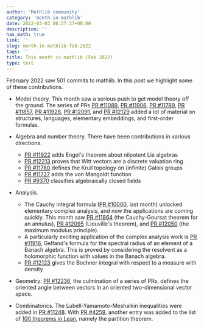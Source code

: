 ```yaml
---
author: 'Mathlib community'
category: 'month-in-mathlib'
date: 2022-03-03 06:57:37+00:00
description: ''
has_math: true
link: ''
slug: month-in-mathlib-feb-2022
tags: ''
title: This month in mathlib (Feb 2022)
type: text
---
```


February 2022 saw 501 commits to mathlib.
In this post we highlight some of these contributions.

<!-- TEASER_END -->

* Model theory. This month saw a serious push to get model theory off the ground.
  The series of PRs
  [PR #11089](https://github.com/leanprover-community/mathlib/pull/11089),
  [PR #11906](https://github.com/leanprover-community/mathlib/pull/11906),
  [PR #11789](https://github.com/leanprover-community/mathlib/pull/11789),
  [PR #11857](https://github.com/leanprover-community/mathlib/pull/11857),
  [PR #11928](https://github.com/leanprover-community/mathlib/pull/11928),
  [PR #12091](https://github.com/leanprover-community/mathlib/pull/12091), and
  [PR #12129](https://github.com/leanprover-community/mathlib/pull/12129)
  added a lot of material on structures, languages, elementary embeddings, and first-order formulas.

* Algebra and number theory.
  There have been contributions in various directions.
	- [PR #11922](https://github.com/leanprover-community/mathlib/pull/11922) adds Engel's theorem about nilpotent Lie algebras
	- [PR #12213](https://github.com/leanprover-community/mathlib/pull/12213) proves that Witt vectors are a discrete valuation ring
	- [PR #11780](https://github.com/leanprover-community/mathlib/pull/11780) defines the Krull topology on (infinite) Galois groups
	- [PR #11727](https://github.com/leanprover-community/mathlib/pull/11727) adds the von Mangoldt function
	- [PR #9370](https://github.com/leanprover-community/mathlib/pull/9370) classifies algebraically closed fields

* Analysis.
	- The Cauchy integral formula ([PR #10000](https://github.com/leanprover-community/mathlib/pull/10000), last month) unlocked elementary complex analysis, and now the applications are coming quickly.  This month saw [PR #11864](https://github.com/leanprover-community/mathlib/pull/11864) (the Cauchy-Goursat theorem for an annulus), [PR #12095](https://github.com/leanprover-community/mathlib/pull/12095) (Liouville's theorem), and [PR #12050](https://github.com/leanprover-community/mathlib/pull/12050) (the maximum modulus principle).
	- A particularly exciting application of the complex analysis work is [PR #11916](https://github.com/leanprover-community/mathlib/pull/11916), Gelfand's formula for the spectral radius of an element of a Banach algebra.  This is proved by considering the resolvent as a holomorphic function with values in the Banach algebra.
	- [PR #12123](https://github.com/leanprover-community/mathlib/pull/12123) gives the Bochner integral with respect to a measure with density

* Geometry: [PR #12236](https://github.com/leanprover-community/mathlib/pull/12236), the culmination of a series of PRs, defines the oriented angle between vectors in an oriented two-dimensional vector space.


* Combinatorics.
  The Lubell-Yamamoto-Meshalkin inequalities were added in [PR #11248](https://github.com/leanprover-community/mathlib/pull/11248).
  With [PR #4259](https://github.com/leanprover-community/mathlib/pull/4259), another entry was added to the list of
  [100 theorems in Lean](https://leanprover-community.github.io/100.html), namely the partition theorem.




